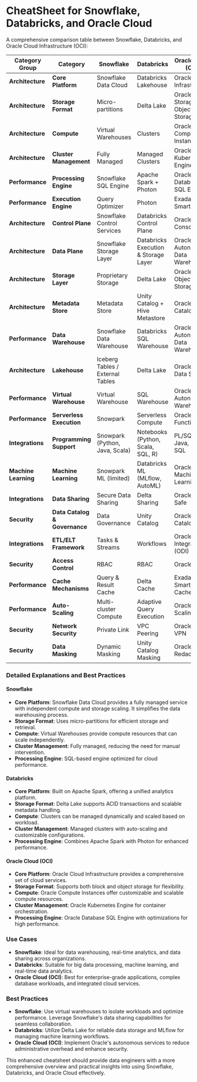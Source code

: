 # CheatSheet for Snowflake, Databricks, and Oracle Cloud

A comprehensive comparison table between Snowflake, Databricks, and Oracle Cloud Infrastructure (OCI):

| **Category Group** | **Category**                              | **Snowflake**                           | **Databricks**                         | **Oracle Cloud (OCI)**                 |
|-------------------|---------------------------------------|------------------------------------|------------------------------------|------------------------------------|
| **Architecture**  | **Core Platform**                         | Snowflake Data Cloud               | Databricks Lakehouse               | Oracle Cloud Infrastructure        |
| **Architecture**  | **Storage Format**                        | Micro-partitions                   | Delta Lake                         | Oracle Block Storage / Object Storage |
| **Architecture**  | **Compute**                               | Virtual Warehouses                 | Clusters                           | Oracle Compute Instances           |
| **Architecture**  | **Cluster Management**                    | Fully Managed                      | Managed Clusters                   | Oracle Kubernetes Engine           |
| **Performance**   | **Processing Engine**                     | Snowflake SQL Engine               | Apache Spark + Photon              | Oracle Database SQL Engine         |
| **Performance**   | **Execution Engine**                      | Query Optimizer                    | Photon                             | Exadata Smart Scan                 |
| **Architecture**  | **Control Plane**                         | Snowflake Control Services         | Databricks Control Plane           | Oracle Cloud Console               |
| **Architecture**  | **Data Plane**                            | Snowflake Storage Layer            | Databricks Execution & Storage Layer | Oracle Autonomous Data Warehouse   |
| **Architecture**  | **Storage Layer**                         | Proprietary Storage                | Delta Lake                         | Oracle Cloud Object Storage        |
| **Architecture**  | **Metadata Store**                        | Metadata Store                     | Unity Catalog + Hive Metastore     | Oracle Data Catalog                |
| **Performance**   | **Data Warehouse**                        | Snowflake Data Warehouse           | Databricks SQL Warehouse           | Oracle Autonomous Data Warehouse   |
| **Architecture**  | **Lakehouse**                             | Iceberg Tables / External Tables   | Delta Lake                         | Oracle Big Data Service            |
| **Performance**   | **Virtual Warehouse**                     | Virtual Warehouse                  | SQL Warehouse                      | Oracle Autonomous Warehouse        |
| **Performance**   | **Serverless Execution**                  | Snowpark                           | Serverless Compute                 | Oracle Functions                   |
| **Integrations**  | **Programming Support**                   | Snowpark (Python, Java, Scala)     | Notebooks (Python, Scala, SQL, R)  | PL/SQL, Java, Python, SQL          |
| **Machine Learning** | **Machine Learning**                      | Snowpark ML (limited)              | Databricks ML (MLflow, AutoML)     | Oracle Machine Learning            |
| **Integrations**  | **Data Sharing**                          | Secure Data Sharing                | Delta Sharing                      | Oracle Data Safe                   |
| **Security**      | **Data Catalog & Governance**             | Data Governance                    | Unity Catalog                      | Oracle Data Catalog                |
| **Integrations**  | **ETL/ELT Framework**                     | Tasks & Streams                    | Workflows                          | Oracle Data Integrator (ODI)       |
| **Security**      | **Access Control**                        | RBAC                               | RBAC                               | Oracle IAM                         |
| **Performance**   | **Cache Mechanisms**                      | Query & Result Cache               | Delta Cache                        | Exadata Smart Flash Cache          |
| **Performance**   | **Auto-Scaling**                          | Multi-cluster Compute              | Adaptive Query Execution           | Oracle Auto-Scaling                |
| **Security**      | **Network Security**                      | Private Link                       | VPC Peering                        | Oracle Cloud VPN                   |
| **Security**      | **Data Masking**                          | Dynamic Masking                    | Unity Catalog Masking              | Oracle Data Redaction              |

### Detailed Explanations and Best Practices

#### Snowflake
- **Core Platform**: Snowflake Data Cloud provides a fully managed service with independent compute and storage scaling. It simplifies the data warehousing process.
- **Storage Format**: Uses micro-partitions for efficient storage and retrieval.
- **Compute**: Virtual Warehouses provide compute resources that can scale independently.
- **Cluster Management**: Fully managed, reducing the need for manual intervention.
- **Processing Engine**: SQL-based engine optimized for cloud performance.

#### Databricks
- **Core Platform**: Built on Apache Spark, offering a unified analytics platform.
- **Storage Format**: Delta Lake supports ACID transactions and scalable metadata handling.
- **Compute**: Clusters can be managed dynamically and scaled based on workload.
- **Cluster Management**: Managed clusters with auto-scaling and customizable configurations.
- **Processing Engine**: Combines Apache Spark with Photon for enhanced performance.

#### Oracle Cloud (OCI)
- **Core Platform**: Oracle Cloud Infrastructure provides a comprehensive set of cloud services.
- **Storage Format**: Supports both block and object storage for flexibility.
- **Compute**: Oracle Compute Instances offer customizable and scalable compute resources.
- **Cluster Management**: Oracle Kubernetes Engine for container orchestration.
- **Processing Engine**: Oracle Database SQL Engine with optimizations for high performance.

### Use Cases

- **Snowflake**: Ideal for data warehousing, real-time analytics, and data sharing across organizations.
- **Databricks**: Suitable for big data processing, machine learning, and real-time data analytics.
- **Oracle Cloud (OCI)**: Best for enterprise-grade applications, complex database workloads, and integrated cloud services.

### Best Practices

- **Snowflake**: Use virtual warehouses to isolate workloads and optimize performance. Leverage Snowflake's data sharing capabilities for seamless collaboration.
- **Databricks**: Utilize Delta Lake for reliable data storage and MLflow for managing machine learning workflows.
- **Oracle Cloud (OCI)**: Implement Oracle's autonomous services to reduce administrative overhead and enhance security.

This enhanced cheatsheet should provide data engineers with a more comprehensive overview and practical insights into using Snowflake, Databricks, and Oracle Cloud effectively.
